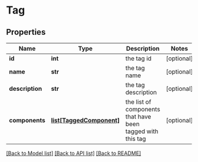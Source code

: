# Tag

## Properties
Name | Type | Description | Notes
------------ | ------------- | ------------- | -------------
**id** | **int** | the tag id | [optional] 
**name** | **str** | the tag name  | [optional] 
**description** | **str** | the tag description | [optional] 
**components** | [**list[TaggedComponent]**](TaggedComponent.md) | the list of components that have been tagged with this tag | [optional] 

[[Back to Model list]](../README.md#documentation-for-models) [[Back to API list]](../README.md#documentation-for-api-endpoints) [[Back to README]](../README.md)

